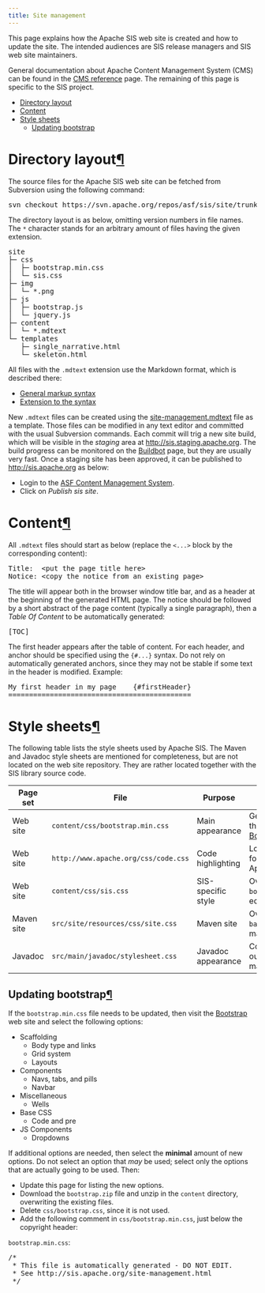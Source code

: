 ```yaml
---
title: Site management
---
```


<!-- TODO: remove? -->

<p>This page explains how the Apache SIS web site is created and how to update the site.
The intended audiences are SIS release managers and SIS web site maintainers.</p>
<p>General documentation about Apache Content Management System (CMS) can be found in the <a href="http://www.apache.org/dev/cmsref.html">CMS reference</a> page.
The remaining of this page is specific to the SIS project.</p>
<div class="toc">
<ul>
<li><a href="#directory-layout">Directory layout</a></li>
<li><a href="#content">Content</a></li>
<li><a href="#style-sheets">Style sheets</a><ul>
<li><a href="#bootstrap">Updating bootstrap</a></li>
</ul>
</li>
</ul>
</div>
<h1 id="directory-layout">Directory layout<a class="headerlink" href="#directory-layout" title="Permanent link">&para;</a></h1>
<p>The source files for the Apache SIS web site can be fetched from Subversion using the following command:</p>
<div class="codehilite"><pre>svn checkout https://svn.apache.org/repos/asf/sis/site/trunk site
</pre></div>


<p>The directory layout is as below, omitting version numbers in file names.
The <code>*</code> character stands for an arbitrary amount of files having the given extension.</p>
<div class="codehilite"><pre>site
├─ css
│  ├─ bootstrap.min.css
│  └─ sis.css
├─ img
│  └─ *.png
├─ js
│  ├─ bootstrap.js
│  └─ jquery.js
├─ content
│  └─ *.mdtext
└─ templates
   ├─ single_narrative.html
   └─ skeleton.html
</pre></div>


<p>All files with the <code>.mdtext</code> extension use the Markdown format, which is described there:</p>
<ul>
<li><a href="http://daringfireball.net/projects/markdown/syntax">General markup syntax</a></li>
<li><a href="http://michelf.ca/projects/php-markdown/extra">Extension to the syntax</a></li>
</ul>
<p>New <code>.mdtext</code> files can be created using the <a href="http://svn.apache.org/repos/asf/sis/site/trunk/content/site-management.mdtext">site-management.mdtext</a> file as a template.
Those files can be modified in any text editor and committed with the usual Subversion commands.
Each commit will trig a new site build, which will be visible in the <em>staging</em> area at
<a href="http://sis.staging.apache.org">http://sis.staging.apache.org</a>.
The build progress can be monitored on the <a href="http://ci.apache.org/builders/sis-site-staging">Buildbot</a> page, but they are usually very fast.
Once a staging site has been approved, it can be published to
<a href="http://sis.apache.org">http://sis.apache.org</a> as below:</p>
<ul>
<li>Login to the <a href="https://cms.apache.org/sis/">ASF Content Management System</a>.</li>
<li>Click on <em>Publish sis site</em>.</li>
</ul>
<h1 id="content">Content<a class="headerlink" href="#content" title="Permanent link">&para;</a></h1>
<p>All <code>.mdtext</code> files should start as below (replace the <code>&lt;...&gt;</code> block by the corresponding content):</p>
<div class="codehilite"><pre><span class="n">Title</span><span class="p">:</span>  <span class="o">&lt;</span><span class="n">put</span> <span class="n">the</span> <span class="n">page</span> <span class="n">title</span> <span class="n">here</span><span class="o">&gt;</span>
<span class="n">Notice</span><span class="p">:</span> <span class="o">&lt;</span><span class="n">copy</span> <span class="n">the</span> <span class="n">notice</span> <span class="n">from</span> <span class="n">an</span> <span class="n">existing</span> <span class="n">page</span><span class="o">&gt;</span>
</pre></div>


<p>The title will appear both in the browser window title bar, and as a header at the beginning of the generated HTML page.
The notice should be followed by a short abstract of the page content (typically a single paragraph),
then a <em>Table Of Content</em> to be automatically generated:</p>
<div class="codehilite"><pre><span class="p">[</span><span class="n">TOC</span><span class="p">]</span>
</pre></div>


<p>The first header appears after the table of content.
For each header, and anchor should be specified using the <code>{#...}</code> syntax.
Do not rely on automatically generated anchors, since they may not be stable if some text in the header is modified.
Example:</p>
<div class="codehilite"><pre><span class="n">My</span> <span class="n">first</span> <span class="n">header</span> <span class="n">in</span> <span class="n">my</span> <span class="n">page</span>    <span class="p">{</span>#<span class="n">firstHeader</span><span class="p">}</span>
<span class="o">============================================</span>
</pre></div>


<h1 id="style-sheets">Style sheets<a class="headerlink" href="#style-sheets" title="Permanent link">&para;</a></h1>
<p>The following table lists the style sheets used by Apache SIS.
The Maven and Javadoc style sheets are mentioned for completeness, but are not located on the web site repository.
They are rather located together with the SIS library source code.</p>
<table class="table">
<thead>
<tr>
<th>Page set</th>
<th>File</th>
<th>Purpose</th>
<th>Remark</th>
</tr>
</thead>
<tbody>
<tr>
<td>Web site</td>
<td><code>content/css/bootstrap.min.css</code></td>
<td>Main appearance</td>
<td>Generated from the <a href="http://twitter.github.io/bootstrap/customize.html">Twitter's Bootstrap project</a>.</td>
</tr>
<tr>
<td>Web site</td>
<td><code>http://www.apache.org/css/code.css</code></td>
<td>Code highlighting</td>
<td>Located on the foundation-wide Apache server.</td>
</tr>
<tr>
<td>Web site</td>
<td><code>content/css/sis.css</code></td>
<td>SIS-specific style</td>
<td>Overwrite <code>bootstrap.min.css</code>, edited manually.</td>
</tr>
<tr>
<td>Maven site</td>
<td><code>src/site/resources/css/site.css</code></td>
<td>Maven site</td>
<td>Overwrite <code>maven-base.css</code>, edited manually.</td>
</tr>
<tr>
<td>Javadoc</td>
<td><code>src/main/javadoc/stylesheet.css</code></td>
<td>Javadoc appearance</td>
<td>Copy of javadoc output, edited manually.</td>
</tr>
</tbody>
</table>
<h2 id="bootstrap">Updating bootstrap<a class="headerlink" href="#bootstrap" title="Permanent link">&para;</a></h2>
<p>If the <code>bootstrap.min.css</code> file needs to be updated, then visit the <a href="http://twitter.github.io/bootstrap/customize.html">Bootstrap</a> web site
and select the following options:</p>
<ul>
<li>Scaffolding<ul>
<li>Body type and links</li>
<li>Grid system</li>
<li>Layouts</li>
</ul>
</li>
<li>Components<ul>
<li>Navs, tabs, and pills</li>
<li>Navbar</li>
</ul>
</li>
<li>Miscellaneous<ul>
<li>Wells</li>
</ul>
</li>
<li>Base CSS<ul>
<li>Code and pre</li>
</ul>
</li>
<li>JS Components<ul>
<li>Dropdowns</li>
</ul>
</li>
</ul>
<p>If additional options are needed, then select the <strong>minimal</strong> amount of new options.
Do not select an option that <em>may</em> be used; select only the options that are actually going to be used.
Then:</p>
<ul>
<li>Update this page for listing the new options.</li>
<li>Download the <code>bootstrap.zip</code> file and unzip in the <code>content</code> directory, overwriting the existing files.</li>
<li>Delete <code>css/bootstrap.css</code>, since it is not used.</li>
<li>Add the following comment in <code>css/bootstrap.min.css</code>, just below the copyright header:</li>
</ul>
<p><code>bootstrap.min.css</code>:</p>
<div class="codehilite"><pre><span class="c">/*</span>
<span class="c"> * This file is automatically generated - DO NOT EDIT.</span>
<span class="c"> * See http://sis.apache.org/site-management.html</span>
<span class="c"> */</span>
</pre></div>
